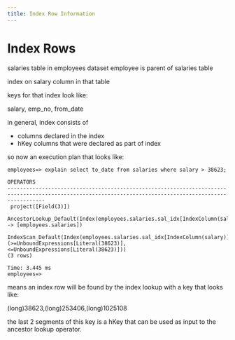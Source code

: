 ```yaml
---
title: Index Row Information
---
```


# Index Rows

salaries table in employees dataset
employee is parent of salaries table

index on salary column in that table

keys for that index look like:

 salary, emp_no, from_date

in general, index consists of
 - columns declared in the index
 - hKey columns that were declared as part of index

so now an execution plan that looks like:

```console
employees=> explain select to_date from salaries where salary > 38623;
                                                                       OPERATORS                                                                        
--------------------------------------------------------------------------------------------------------------------------------------------------------
 project([Field(3)])
   AncestorLookup_Default(Index(employees.salaries.sal_idx[IndexColumn(salary)]) -> [employees.salaries])
     IndexScan_Default(Index(employees.salaries.sal_idx[IndexColumn(salary)]) (>=UnboundExpressions[Literal(38623)],<=UnboundExpressions[Literal(38623)]))
(3 rows)

Time: 3.445 ms
employees=> 
```

means an index row will be found by the index lookup with a key that looks like:

(long)38623,(long)253406,(long)1025108

the last 2 segments of this key is a hKey that can be used as input to the 
ancestor lookup operator.
